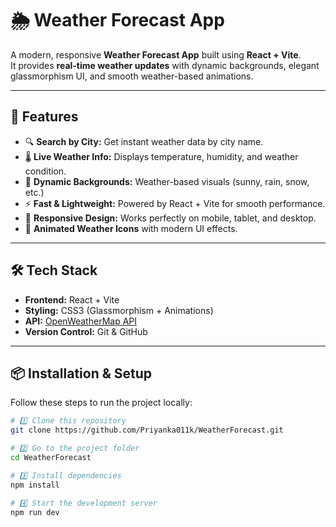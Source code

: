 # 🌦️ Weather Forecast App

A modern, responsive **Weather Forecast App** built using **React + Vite**.  
It provides **real-time weather updates** with dynamic backgrounds, elegant glassmorphism UI, and smooth weather-based animations.  

---

## 🚀 Features

- 🔍 **Search by City:** Get instant weather data by city name.  
- 🌡️ **Live Weather Info:** Displays temperature, humidity, and weather condition.  
- 🎨 **Dynamic Backgrounds:** Weather-based visuals (sunny, rain, snow, etc.)  
- ⚡ **Fast & Lightweight:** Powered by React + Vite for smooth performance.  
- 📱 **Responsive Design:** Works perfectly on mobile, tablet, and desktop.  
- 💫 **Animated Weather Icons** with modern UI effects.

---

## 🛠️ Tech Stack

- **Frontend:** React + Vite  
- **Styling:** CSS3 (Glassmorphism + Animations)  
- **API:** [OpenWeatherMap API](https://openweathermap.org/api)  
- **Version Control:** Git & GitHub

---

## 📦 Installation & Setup

Follow these steps to run the project locally:

```bash
# 1️⃣ Clone this repository
git clone https://github.com/Priyanka011k/WeatherForecast.git

# 2️⃣ Go to the project folder
cd WeatherForecast

# 3️⃣ Install dependencies
npm install

# 4️⃣ Start the development server
npm run dev
